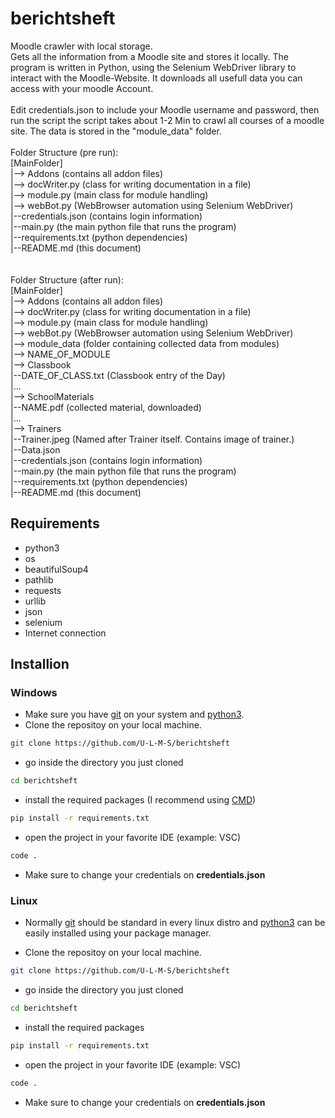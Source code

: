 # berichtsheft
Moodle crawler with local storage.<br/>
Gets all the information from a Moodle site and stores it  locally. The program is written in Python, using the Selenium WebDriver library to interact with the Moodle-Website. It downloads all usefull data you can access with your moodle Account.<br/>
<br/>
Edit credentials.json  to include your Moodle username and password, then run the script
the script takes about 1-2 Min to crawl  all courses of a moodle site.  The data is stored in the "module_data" folder.<br/>
<br/>
Folder Structure (pre run):<br/>
[MainFolder]<br/>
|--> Addons  (contains all addon files)<br/>
    |--> docWriter.py    (class for writing documentation in a file)<br/>
    |--> module.py        (main class for module handling)<br/>
    |--> webBot.py          (WebBrowser automation using Selenium WebDriver)<br/>
|--credentials.json (contains login information)<br/>
|--main.py  (the main python file that runs the program)<br/>
|--requirements.txt  (python dependencies)<br/>
|--README.md   (this document)<br/>
<br/><br/>
Folder Structure (after run):<br/>
[MainFolder]<br/>
|--> Addons  (contains all addon files)<br/>
    |--> docWriter.py    (class for writing documentation in a file)<br/>
    |--> module.py        (main class for module handling)<br/>
    |--> webBot.py          (WebBrowser automation using Selenium WebDriver)<br/>
|--> module_data       (folder containing collected data from modules)<br/>
    |--> NAME_OF_MODULE<br/>
        |--> Classbook <br/>
            |--DATE_OF_CLASS.txt (Classbook entry of the Day)<br/>
            |...<br/>
        |--> SchoolMaterials<br/>
            |--NAME.pdf  (collected material, downloaded)<br/>
            |...<br/>
        |--> Trainers<br/>
            |--Trainer.jpeg (Named after Trainer itself. Contains image of trainer.)<br/>
        |--Data.json<br/>
|--credentials.json (contains login information)<br/>
|--main.py  (the main python file that runs the program)<br/>
|--requirements.txt  (python dependencies)<br/>
|--README.md   (this document)<br/>

## Requirements
- python3
- os
- beautifulSoup4
- pathlib
- requests
- urllib
- json
- selenium
- Internet connection


## Installion 
### Windows
- Make sure you have [git](https://git-scm.com/download/win) on your system and [python3](https://www.python.org/downloads/).
- Clone the repositoy on your local machine.
```sh
git clone https://github.com/U-L-M-S/berichtsheft
```
- go inside the directory you just cloned
```sh
cd berichtsheft
```
- install the required packages (I recommend using [CMD](https://learn.microsoft.com/de-de/windows-server/administration/windows-commands/cmd))
```sh
pip install -r requirements.txt
```
- open the project in your favorite IDE (example: VSC)
```sh
code .
```
- Make sure to change your credentials on **credentials.json**

### Linux
- Normally  [git](https://git-scm.com/) should be standard in every linux distro and [python3](https://www.python.org/) can be easily installed using your package manager.

- Clone the repositoy on your local machine.
```sh
git clone https://github.com/U-L-M-S/berichtsheft
```
- go inside the directory you just cloned
```sh
cd berichtsheft
```
- install the required packages
```sh
pip install -r requirements.txt
```
- open the project in your favorite IDE (example: VSC)
```sh
code .
```
- Make sure to change your credentials on **credentials.json**